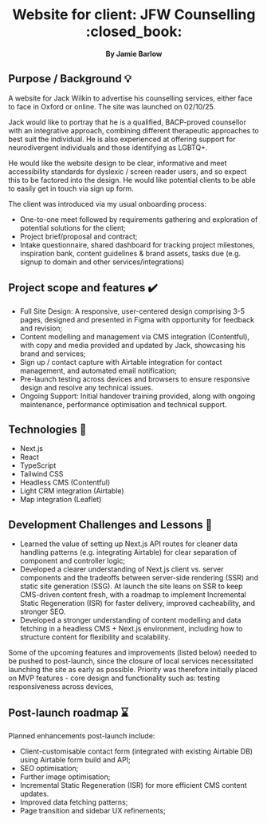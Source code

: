 <div align="center">
  <h1>Website for client: JFW Counselling :closed_book:</h1>
  <strong>By Jamie Barlow</strong>
</div>

## Purpose / Background :bulb:

A website for Jack Wilkin to advertise his counselling services, either face to face in Oxford or online. The site was launched on 02/10/25.

Jack would like to portray that he is a qualified, BACP-proved counsellor with an integrative approach, combining different therapeutic approaches to best suit the individual. He is also experienced at offering support for neurodivergent individuals and those identifying as LGBTQ+.

He would like the website design to be clear, informative and meet accessibility standards for dyslexic / screen reader users, and so expect this to be factored into the design. He would like potential clients to be able to easily get in touch via sign up form.

The client was introduced via my usual onboarding process:
- One-to-one meet followed by requirements gathering and exploration of potential solutions for the client;
- Project brief/proposal and contract;
- Intake questionnaire, shared dashboard for tracking project milestones, inspiration bank, content guidelines & brand assets, tasks due (e.g. signup to domain and other services/integrations)


## Project scope and features :heavy_check_mark:

- Full Site Design: A responsive, user-centered design comprising 3-5 pages, designed and presented in Figma with opportunity for feedback and revision;
- Content modelling and management via CMS integration (Contentful), with copy and media provided and updated by Jack, showcasing his brand and services;
- Sign up / contact capture with Airtable integration for contact management, and automated email notification;
- Pre-launch testing across devices and browsers to ensure responsive design and resolve any technical issues.
- Ongoing Support: Initial handover training provided, along with ongoing maintenance, performance optimisation and technical support.
  

## Technologies :floppy_disk:

- Next.js
- React
- TypeScript
- Tailwind CSS
- Headless CMS (Contentful)
- Light CRM integration (Airtable)
- Map integration (Leaflet)

## Development Challenges and Lessons :wrench:

- Learned the value of setting up Next.js API routes for cleaner data handling patterns (e.g. integrating Airtable) for clear separation of component and controller logic;
- Developed a clearer understanding of Next.js client vs. server components and the tradeoffs between server-side rendering (SSR) and static site generation (SSG). At launch the site leans on SSR to keep CMS-driven content fresh, with a roadmap to implement Incremental Static Regeneration (ISR) for faster delivery, improved cacheability, and stronger SEO. 
- Developed a stronger understanding of content modelling and data fetching in a headless CMS + Next.js environment, including how to structure content for flexibility and scalability.  

Some of the upcoming features and improvements (listed below) needed to be pushed to post-launch, since the closure of local services necessitated launching the site as early as possible. Priority was therefore initially placed on MVP features - core design and functionality such as: testing responsiveness across devices, 

## Post-launch roadmap :hourglass:

Planned enhancements post-launch include:  

- Client-customisable contact form (integrated with existing Airtable DB) using Airtable form build and API;
- SEO optimisation;
- Further image optimisation;
- Incremental Static Regeneration (ISR) for more efficient CMS content updates.  
- Improved data fetching patterns;
- Page transition and sidebar UX refinements;
